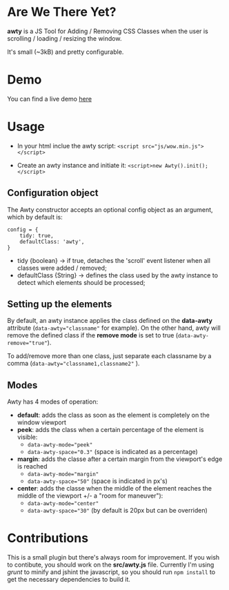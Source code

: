 Are We There Yet? 
====

**awty** is a JS Tool for Adding / Removing CSS Classes when the user is scrolling / loading / resizing the window. 

It's small (~3kB) and pretty configurable.


# Demo

You can find a live demo [here](http://antoniocapelo.github.io/awty)


# Usage

* In your html inclue the awty script: ``<script src="js/wow.min.js"></script>``

* Create an awty instance and initiate it: ``<script>new Awty().init();</script>``

## Configuration object

The Awty constructor accepts an optional config object as an argument, which by default is:

	config = {
		tidy: true,
		defaultClass: 'awty',
	}	

* tidy {boolean} -> if true, detaches the 'scroll' event listener when all classes were added / removed;
* defaultClass {String} -> defines the class used by the awty instance to detect which elements should be processed;

## Setting up the elements

By default, an awty instance applies the class defined on the **data-awty** attribute (``data-awty="classname"`` for example).
On the other hand, awty will remove the defined class if the **remove mode** is set to true (``data-awty-remove="true"``).

To add/remove more than one class, just separate each classname by a comma (``data-awty="classname1,classname2"`` ).

## Modes

Awty has 4 modes of operation:

* **default**: adds the class as soon as the element is completely on the window viewport
* **peek**: adds the class when a certain percentage of the element is visible:
  * ``data-awty-mode="peek"`` 
  * ``data-awty-space="0.3"`` (space is indicated as a percentage)
* **margin**: adds the classe after a certain margin from the viewport's edge is reached
  * ``data-awty-mode="margin"`` 
  * ``data-awty-space="50"`` (space is indicated in px's)
* **center**: adds the classe when the middle of the element reaches the middle of the viewport +/- a "room for maneuver"):
  * ``data-awty-mode="center"`` 
  * ``data-awty-space="30"`` (by default is 20px but can be overriden)


# Contributions

This is a small plugin but there's always room for improvement. If you wish to contibute, you should work on the **src/awty.js** file. Currently I'm using *grunt* to minify and jshint the javascript, so you should run ``npm install`` to get the necessary dependencies to build it.

